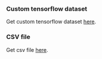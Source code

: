 ### Custom tensorflow dataset
Get custom tensorflow dataset [here](https://drive.google.com/drive/folders/17fx8JTFaXZVKJvOlf56X3_ifHvMkA2BW?usp=sharing).
### CSV file   
Get csv file [here](https://drive.google.com/drive/folders/1y9TBQakY37SsQLhM7cO5RlGxOu4Z7cAL?usp=sharing).
